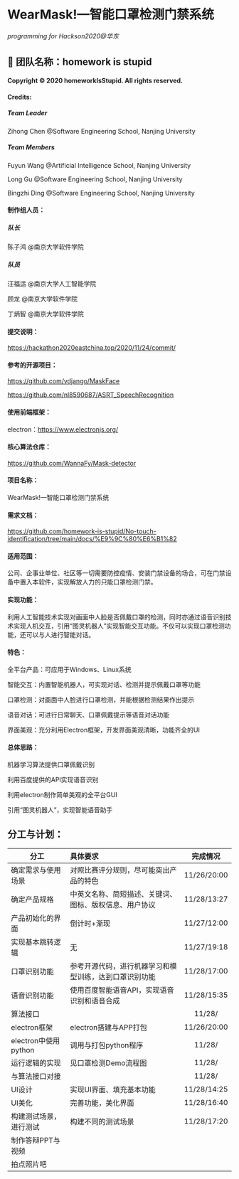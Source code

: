 # WearMask!—智能口罩检测门禁系统
###### programming for Hackson2020@华东

## 👋 团队名称：homework is stupid

#### Copyright © 2020 homeworkIsStupid. All rights reserved.

#### Credits: 

##### Team Leader

Zihong Chen @Software Engineering School, Nanjing University

##### Team Members

Fuyun Wang @Artificial Intelligence School, Nanjing University

Long Gu @Software Engineering School, Nanjing University

Bingzhi Ding @Software Engineering School, Nanjing University

#### 制作组人员：

##### 队长

陈子鸿 @南京大学软件学院

##### 队员

汪福运 @南京大学人工智能学院

顾龙 @南京大学软件学院

丁炳智 @南京大学软件学院

#### 提交说明：

https://hackathon2020eastchina.top/2020/11/24/commit/

#### 参考的开源项目：

https://github.com/vdjango/MaskFace

https://github.com/nl8590687/ASRT_SpeechRecognition

#### 使用前端框架：

electron：https://www.electronjs.org/

#### 核心算法仓库：

https://github.com/WannaFy/Mask-detector

#### **项目名称**：

WearMask!—智能口罩检测门禁系统

#### **需求文档**：

https://github.com/homework-is-stupid/No-touch-identification/tree/main/docs/%E9%9C%80%E6%B1%82

#### **适用范围**：

公司、企事业单位、社区等一切需要防控疫情、安装门禁设备的场合，可在门禁设备中置入本软件，实现解放人力的只能口罩检测门禁。

#### **实现功能**：

利用人工智能技术实现对画面中人脸是否佩戴口罩的检测，同时亦通过语音识别技术实现人机交互，引用“图灵机器人”实现智能交互功能。不仅可以实现口罩检测功能，还可以与人进行智能对话。

#### **特色**：

全平台产品：可应用于Windows、Linux系统

智能交互：内置智能机器人，可实现对话、检测并提示佩戴口罩等功能

口罩检测：对画面中人脸进行口罩检测，并能根据检测结果作出提示

语音对话：可进行日常聊天、口罩佩戴提示等语音对话功能

界面美观：充分利用Electron框架，开发界面美观清晰，功能齐全的UI

#### **总体思路**：

机器学习算法提供口罩佩戴识别

利用百度提供的API实现语音识别

利用electron制作简单美观的全平台GUI

引用“图灵机器人”，实现智能语音助手

## 分工与计划：

| 分工                   | 具体要求                                               |  完成情况   |
| ---------------------- | :----------------------------------------------------- | :---------: |
| 确定需求与使用场景     | 对照比赛评分规则，尽可能突出产品的特色                 | 11/26/20:00 |
| 确定产品规格           | 中英文名称、简短描述、关键词、图标、版权信息、用户协议 | 11/28/13:27 |
| 产品初始化的界面       | 倒计时+渐现                                            | 11/27/12:00 |
| 实现基本跳转逻辑       | 无                                                     | 11/27/19:18 |
| 口罩识别功能           | 参考开源代码，进行机器学习和模型训练，达到口罩识别功能 | 11/28/17:00 |
| 语音识别功能           | 使用百度智能语音API，实现语音识别和语音合成            | 11/28/15:35 |
| 算法接口               |                                                        |   11/28/    |
| electron框架           | electron搭建与APP打包                                  | 11/26/20:00 |
| electron中使用python   | 调用与打包python程序                                   |   11/28/    |
| 运行逻辑的实现         | 见口罩检测Demo流程图                                   |   11/28/    |
| 与算法接口对接         |                                                        |   11/28/    |
| UI设计                 | 实现UI界面、填充基本功能                               | 11/28/14:25 |
| UI美化                 | 完善功能，美化界面                                     | 11/28/16:40 |
| 构建测试场景，进行测试 | 构建不同的测试场景                                     | 11/28/17:20 |
| 制作答辩PPT与视频      |                                                        |             |
| 拍点照片吧             |                                                        |             |


